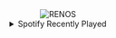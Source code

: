 <div align="center">
<picture>
    <source media="(prefers-color-scheme: dark)" srcset="https://i.ibb.co/Vpwf1qM2/output-gif.gif">
    <source media="(prefers-color-scheme: light)" srcset="https://i.ibb.co/Vpwf1qM2/output-gif.gif">
    <img alt="RENOS" src="https://i.ibb.co/Vpwf1qM2/output-gif.gif">
</picture>
<details>
<summary>Spotify Recently Played</summary>
<img src="https://spotify-recently-played-readme.vercel.app/api?user=31d6d6zerc5ct6kck32na2ozsqf4&unique=1&width=400" alt="Spotify" />
</details>
</div>

<!-- Image deletion URL: https://ibb.co/x8Fxk7zJ/6f2e33bcc8b39deef016da63095a7368 -->